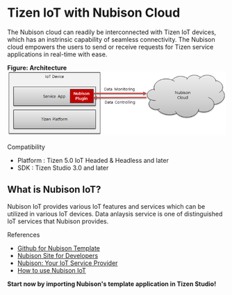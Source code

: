 # Tizen IoT with Nubison Cloud

The Nubison cloud can readily be interconnected with Tizen IoT devices, which has an instrinsic capability of seamless connectivity.
The Nubison cloud empowers the users to send or receive requests for Tizen service applications in real-time with ease.

**Figure: Architecture**
![Architecture](media/architecture.png)

Compatibility
- Platform : Tizen 5.0 IoT Headed & Headless and later
- SDK : Tizen Studio 3.0 and later 


## What is Nubison IoT?
Nubison IoT provides various IoT features and services which can be utilized in various IoT devices. Data anlaysis service is one of distinguished IoT services that Nubison provides.


References
- [Github for Nubison Template](https://github.com/nubisoniot/NI)
- [Nubison Site for Developers](https://nubisoniot.com/)
- [Nubison: Your IoT Service Provider](https://blog.naver.com/nubison/221462430388)
- [How to use Nubison IoT](https://blog.naver.com/nubison/221462229766)


**Start now by importing Nubison's template application in Tizen Studio!**

